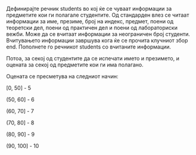 Дефинирајте речник students во кој ќе се чуваат информации за предметите кои ги полагале студентите. Од стандарден влез се читаат информации за име, презиме, број на индекс, предмет, поени од теоретски дел, поени од практичен дел и поени од лабораториски вежби. Може да се вчитаат информации за неограничен број студенти. Вчитувањето информации завршува кога ќе се прочита клучниот збор end. Пополнете го речникот students со вчитаните информации.

Потоа, за секој од студентите да се испечати името и презимето, и оцената за секој од предметите кои ги има полагано.

Оцената се пресметува на следниот начин:

[0, 50] - 5

(50, 60] - 6

(60, 70] - 7

(70, 80] - 8

(80, 90] - 9

(90, 100] - 10